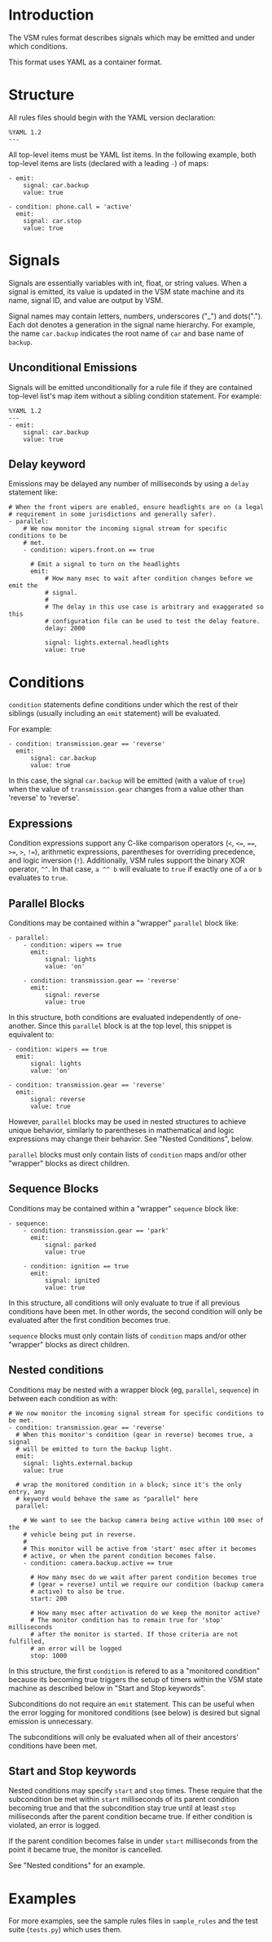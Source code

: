 Introduction
============
The VSM rules format describes signals which may be emitted and under which
conditions.

This format uses YAML as a container format.

Structure
=========
All rules files should begin with the YAML version declaration:

```
%YAML 1.2
---
```

All top-level items must be YAML list items. In the following example, both
top-level items are lists (declared with a leading `-`) of maps:

```
- emit:
    signal: car.backup
    value: true

- condition: phone.call = 'active'
  emit:
    signal: car.stop
    value: true
```

Signals
=======
Signals are essentially variables with int, float, or string values. When a
signal is emitted, its value is updated in the VSM state machine and its name,
signal ID, and value are output by VSM.

Signal names may contain letters, numbers, underscores ("_") and dots("."). Each
dot denotes a generation in the signal name hierarchy. For example, the name
`car.backup` indicates the root name of `car` and base name of `backup`.

Unconditional Emissions
-----------------------
Signals will be emitted unconditionally for a rule file if they are contained
top-level list's map item without a sibling condition statement. For example:

```
%YAML 1.2
---
- emit:
    signal: car.backup
    value: true
```

Delay keyword
-------------
Emissions may be delayed any number of milliseconds by using a `delay` statement
like:

```
# When the front wipers are enabled, ensure headlights are on (a legal
# requirement in some jurisdictions and generally safer).
- parallel:
    # We now monitor the incoming signal stream for specific conditions to be
    # met.
    - condition: wipers.front.on == true

      # Emit a signal to turn on the headlights
      emit:
          # How many msec to wait after condition changes before we emit the
          # signal.
          #
          # The delay in this use case is arbitrary and exaggerated so this
          # configuration file can be used to test the delay feature.
          delay: 2000

          signal: lights.external.headlights
          value: true
```

Conditions
==========
`condition` statements define conditions under which the rest of their siblings
(usually including an `emit` statement) will be evaluated.

For example:

```
- condition: transmission.gear == 'reverse'
  emit:
      signal: car.backup
      value: true
```

In this case, the signal `car.backup` will be emitted (with a value of `true`)
when the value of `transmission.gear` changes from a value other than 'reverse'
to 'reverse'.

Expressions
-----------
Condition expressions support any C-like comparison operators (`<`, `<=`, `==`,
`>=`, `>`, `!=`), arithmetic expressions, parentheses for overriding precedence,
and logic inversion (`!`). Additionally, VSM rules support the binary XOR
operator, `^^`. In that case, `a ^^ b` will evaluate to `true` if exactly one of
`a` or `b` evaluates to `true`.

Parallel Blocks
---------------
Conditions may be contained within a "wrapper" `parallel` block like:

```
- parallel:
    - condition: wipers == true
      emit:
          signal: lights
          value: 'on'

    - condition: transmission.gear == 'reverse'
      emit:
          signal: reverse
          value: true
```

In this structure, both conditions are evaluated independently of one-another.
Since this `parallel` block is at the top level, this snippet is equivalent to:

```
- condition: wipers == true
  emit:
      signal: lights
      value: 'on'

- condition: transmission.gear == 'reverse'
  emit:
      signal: reverse
      value: true
```

However, `parallel` blocks may be used in nested structures to achieve unique
behavior, similarly to parentheses in mathematical and logic expressions may
change their behavior. See "Nested Conditions", below.

`parallel` blocks must only contain lists of `condition` maps and/or other
"wrapper" blocks as direct children.

Sequence Blocks
---------------
Conditions may be contained within a "wrapper" `sequence` block like:

```
- sequence:
    - condition: transmission.gear == 'park'
      emit:
          signal: parked
          value: true

    - condition: ignition == true
      emit:
          signal: ignited
          value: true
```

In this structure, all conditions will only evaluate to true if all previous
conditions have been met. In other words, the second condition will only be
evaluated after the first condition becomes true.

`sequence` blocks must only contain lists of `condition` maps and/or other
"wrapper" blocks as direct children.

Nested conditions
-----------------
Conditions may be nested with a wrapper block (eg, `parallel`, `sequence`) in
between each condition as with:

```
# We now monitor the incoming signal stream for specific conditions to be met.
- condition: transmission.gear == 'reverse'
  # When this monitor's condition (gear in reverse) becomes true, a signal
  # will be emitted to turn the backup light.
  emit:
    signal: lights.external.backup
    value: true

  # wrap the monitored condition in a block; since it's the only entry, any
  # keyword would behave the same as "parallel" here
  parallel:

    # We want to see the backup camera being active within 100 msec of the
    # vehicle being put in reverse.
    #
    # This monitor will be active from 'start' msec after it becomes
    # active, or when the parent condition becomes false.
    - condition: camera.backup.active == true

      # How many msec do we wait after parent condition becomes true
      # (gear = reverse) until we require our condition (backup camera
      # active) to also be true.
      start: 200

      # How many msec after activation do we keep the monitor active?
      # The monitor condition has to remain true for 'stop' milliseconds
      # after the monitor is started. If those criteria are not fulfilled,
      # an error will be logged
      stop: 1000
```

In this structure, the first `condition` is refered to as a "monitored
condition" because its becoming true triggers the setup of timers within the VSM
state machine as described below in "Start and Stop keywords".

Subconditions do not require an `emit` statement. This can be useful when the
error logging for monitored conditions (see below) is desired but signal
emission is unnecessary.

The subconditions will only be evaluated when all of their ancestors' conditions
have been met.

Start and Stop keywords
-----------------------
Nested conditions may specify `start` and `stop` times. These require that the
subcondition be met within `start` milliseconds of its parent condition becoming
true and that the subcondition stay true until at least `stop` milliseconds
after the parent condition became true. If either condition is violated, an
error is logged.

If the parent condition becomes false in under `start` milliseconds from the
point it became true, the monitor is cancelled.

See "Nested conditions" for an example.

Examples
========
For more examples, see the sample rules files in `sample_rules` and the test
suite (`tests.py`) which uses them.
